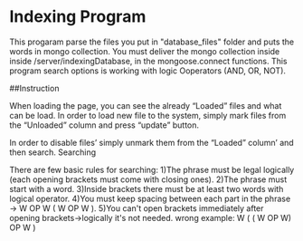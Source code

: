 # Indexing Program

This progaram parse the files you put in "database_files" folder and puts the words in mongo collection.
You must deliver the mongo collection inside inside /server/indexingDatabase, in the mongoose.connect functions.
This program search options is working with logic Ooperators (AND, OR, NOT).


##Instruction

When loading the page, you can see the already “Loaded” files and what can be load.
In order to load new file to the system, simply mark files from the “Unloaded” column and press “update” button.

In order to disable files’ simply unmark them from the “Loaded” column’ and then search.
Searching

There are few basic rules for searching:
1)The phrase must be legal logically (each opening brackets must come with closing ones).
2)The phrase must start with a word.
3)Inside brackets there must be at least two words with logical operator.
4)You must keep spacing between each part in the phrase -> W OP W ( W OP W ).
5)You can't open brackets immediately after opening brackets->logically it's not needed. wrong example: W ( ( W OP W) OP W )
